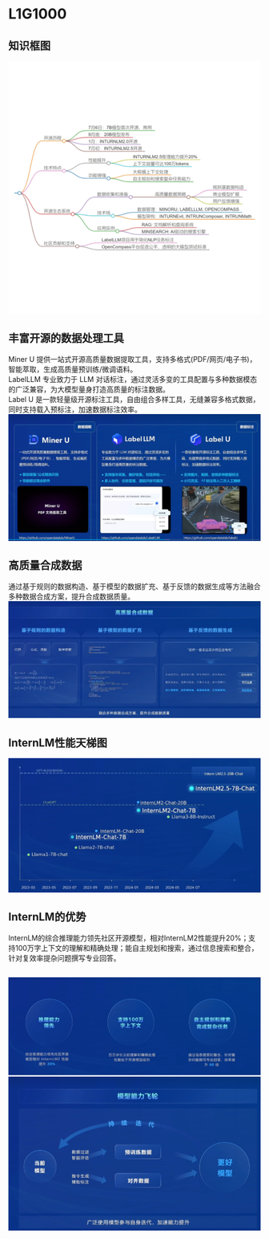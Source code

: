 # L1G1000 #
## 知识框图 ##         
![image](https://github.com/gaoyukang33/L1G1000/blob/main/0aaa8d8081f89a7503f1cb622c84925.png)      
## 丰富开源的数据处理工具 ##           
Miner U 提供一站式开源高质量数据提取工具，支持多格式(PDF/网页/电子书)，智能萃取，生成高质量预训练/微调语料。    
LabelLLM 专业致力于 LLM 对话标注，通过灵活多变的工具配置与多种数据模态的广泛兼容，为大模型量身打造高质量的标注数据。     
Label U 是一款轻量级开源标注工具，自由组合多样工具，无缝兼容多格式数据，同时支持载入预标注，加速数据标注效率。    
![image](https://github.com/gaoyukang33/L1G1000/blob/main/0346d0df98e0d4d3be81929e26572f4.png)               

## 高质量合成数据 ##          
通过基于规则的数据构造、基于模型的数据扩充、基于反馈的数据生成等方法融合多种数据合成方案，提升合成数据质量。        
![image](https://github.com/gaoyukang33/L1G1000/blob/main/317a3799d11318ab94b2878dadb7dc9.png)         
## InternLM性能天梯图 ##       
![image](https://github.com/gaoyukang33/L1G1000/blob/main/61a474784c633e42027dc1f09464624.png)       
## InternLM的优势 ##            
InternLM的综合推理能力领先社区开源模型，相对InternLM2性能提升20%；支持100万字上下文的理解和精确处理；能自主规划和搜索，通过信息搜索和整合，针对复效率提杂问题撰写专业回答。     
##  ##
![image](https://github.com/gaoyukang33/L1G1000/blob/main/698d8dbd68233102ccea22da870a0f9.png)
![image](https://github.com/gaoyukang33/L1G1000/blob/main/a6e63f18ee827651c41040d69267f36.png)
